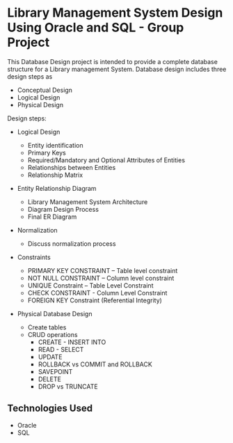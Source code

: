# Library Management System Design Using Oracle and SQL - Group Project

This Database Design project is intended to provide a complete database structure for a Library
management System. Database design includes three design steps as
- Conceptual Design
- Logical Design
- Physical Design

Design steps:

* Logical Design
  - Entity identification
  - Primary Keys
  - Required/Mandatory and Optional Attributes of Entities
  - Relationships between Entities
  - Relationship Matrix

* Entity Relationship Diagram
  - Library Management System Architecture
  - Diagram Design Process
  - Final ER Diagram

* Normalization
  - Discuss normalization process

* Constraints
  - PRIMARY KEY CONSTRAINT – Table level constraint
  - NOT NULL CONSTRAINT – Column level constraint
  - UNIQUE Constraint – Table Level Constraint
  - CHECK CONSTRAINT - Column Level Constraint
  - FOREIGN KEY Constraint (Referential Integrity)

* Physical Database Design 
  - Create tables
  - CRUD operations
    - CREATE - INSERT INTO
    - READ - SELECT
    - UPDATE
    - ROLLBACK vs COMMIT and ROLLBACK
    - SAVEPOINT
    - DELETE
    - DROP vs TRUNCATE

## Technologies Used
* Oracle
* SQL
